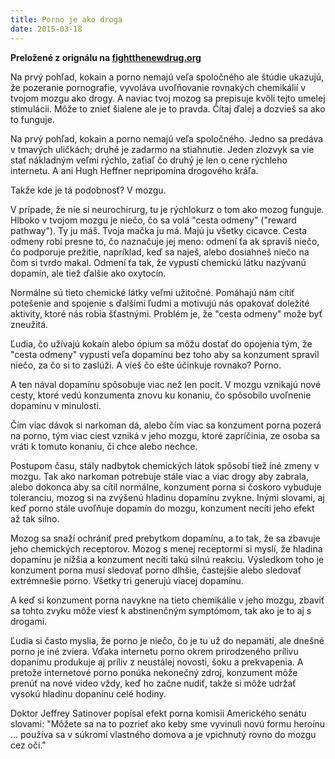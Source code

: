 ```yaml
---
title: Porno je ako droga
date: 2015-03-18
---
```


**Preložené z orignálu na [fightthenewdrug.org](http://fightthenewdrug.org/porn-is-like-a-drug)**

<!-- PREVIEW -->

Na prvý pohľad, kokain a porno nemajú veľa spoločného ale štúdie ukazujú, že pozeranie pornografie, vyvoláva uvoľňovanie rovnakých chemikálií v tvojom mozgu  ako drogy. A naviac tvoj mozog sa prepisuje kvôli tejto umelej stimulácii.
Môže to znieť šialene ale je to pravda. Čítaj ďalej a dozvieš sa ako to funguje.

<!-- PREVIEW -->

Na prvý pohľad, kokain a porno nemajú veľa spoločného. Jedno sa predáva v tmavých uličkách; druhé je zadarmo na stiahnutie. Jeden zlozvyk sa vie stať nákladným veľmi rýchlo, zaťiaľ čo druhý je len o cene rýchleho internetu. A ani Hugh Heffner nepripomína drogového kráľa.

Takže kde je tá podobnosť? V mozgu.

V prípade, že nie si neurochirurg, tu je rýchlokurz o tom ako mozog funguje.
Hlboko v tvojom mozgu je niečo, čo sa volá "cesta odmeny" ("reward pathway").
Ty ju máš. Tvoja mačka ju má. Majú ju všetky cicavce. Cesta odmeny robí presne
to, čo naznačuje jej meno: odmení ťa ak spravíš niečo, čo podporuje prežitie,
napríklad, keď sa naješ, alebo dosiahneš niečo na čom si tvrdo makal. Odmení ťa tak, že vypustí chemickú látku nazývanú dopamín, ale tiež ďalšie ako oxytocín.

Normálne sú tieto chemické látky veľmi užitočné. Pomáhajú nám cítiť potešenie and spojenie s ďalšími ľudmi a motivujú nás opakovať doležité aktivity, ktoré nás robia šťastnými. Problém je, že "cesta odmeny" može byť zneužitá.

Ľudia, čo užívajú kokaín alebo ópium sa môžu dostať do opojenia tým, že "cesta odmeny" vypustí veľa dopamínu bez toho aby sa konzument spravil niečo, za čo si to zaslúži. A vieš čo ešte účinkuje rovnako? Porno.

A ten nával dopamínu spôsobuje viac než len pocit. V mozgu vznikajú nové cesty, ktoré vedú konzumenta znovu ku konaniu, čo spôsobilo uvoľnenie dopamínu v minulosti.

Čím viac dávok si narkoman dá, alebo čím viac sa konzument porna pozerá na porno, tým viac ciest vzniká v jeho mozgu, ktoré zapríčinia, ze osoba sa vráti k tomuto konaniu, či chce alebo nechce.

Postupom času, stály nadbytok chemických látok spôsobí tiež iné zmeny v mozgu. Tak ako narkoman potrebuje stále viac a viac drogy aby zabrala, alebo dokonca aby sa cítil normálne, konzument porna si čoskoro vybuduje toleranciu, mozog si na zvýšenú hladinu dopamínu zvykne. Inými slovami, aj keď porno stále uvoľňuje dopamín do mozgu, konzument necíti jeho efekt až tak silno.

Mozog sa snaží ochrániť pred prebytkom dopamínu, a to tak, že sa zbavuje jeho chemických receptorov. Mozog s menej receptormi si myslí, že hladina dopamínu je nižšia a konzument necíti takú silnú reakciu. Výsledkom toho je konzument porna musí sledovať porno dlhšie, častejšie alebo sledovať extrémnešie porno. Všetky tri generujú viacej dopamínu.

A keď si konzument porna navykne na tieto chemikálie v jeho mozgu, zbaviť sa tohto zvyku môže viesť k abstinenčným symptómom, tak ako je to aj s drogami.

Ľudia si často myslia, že porno je niečo, čo je tu už do nepamäti, ale dnešné porno je iné zviera. Vďaka internetu porno okrem prirodzeného prílivu dopanímu produkuje aj príliv z neustálej novosti, šoku a prekvapenia. A pretože internetové porno ponúka nekonečný zdroj, konzument môže prenúť na nové video vždy, keď ho začne nudiť, takže si môže udržať vysokú hladinu dopanínu celé hodiny.

Doktor Jeffrey Satinover popísal efekt porna komisii Amerického senátu slovami: "Môžete sa na to pozrieť ako keby sme vyvinuli novú formu heroínu ... používa sa v súkromí vlastného domova a je vpichnutý rovno do mozgu cez oči."
